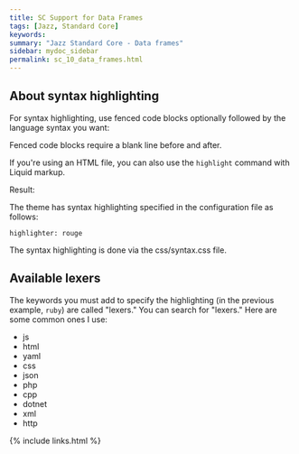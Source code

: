 ```yaml
---
title: SC Support for Data Frames
tags: [Jazz, Standard Core]
keywords:
summary: "Jazz Standard Core - Data frames"
sidebar: mydoc_sidebar
permalink: sc_10_data_frames.html
---
```


## About syntax highlighting
For syntax highlighting, use fenced code blocks optionally followed by the language syntax you want:


Fenced code blocks require a blank line before and after.

If you're using an HTML file, you can also use the `highlight` command with Liquid markup.


Result:


The theme has syntax highlighting specified in the configuration file as follows:

```
highlighter: rouge
```

The syntax highlighting is done via the css/syntax.css file.

## Available lexers

The keywords you must add to specify the highlighting (in the previous example, `ruby`) are called "lexers." You can search for "lexers." Here are some common ones I use:

* js
* html
* yaml
* css
* json
* php
* cpp
* dotnet
* xml
* http

{% include links.html %}
